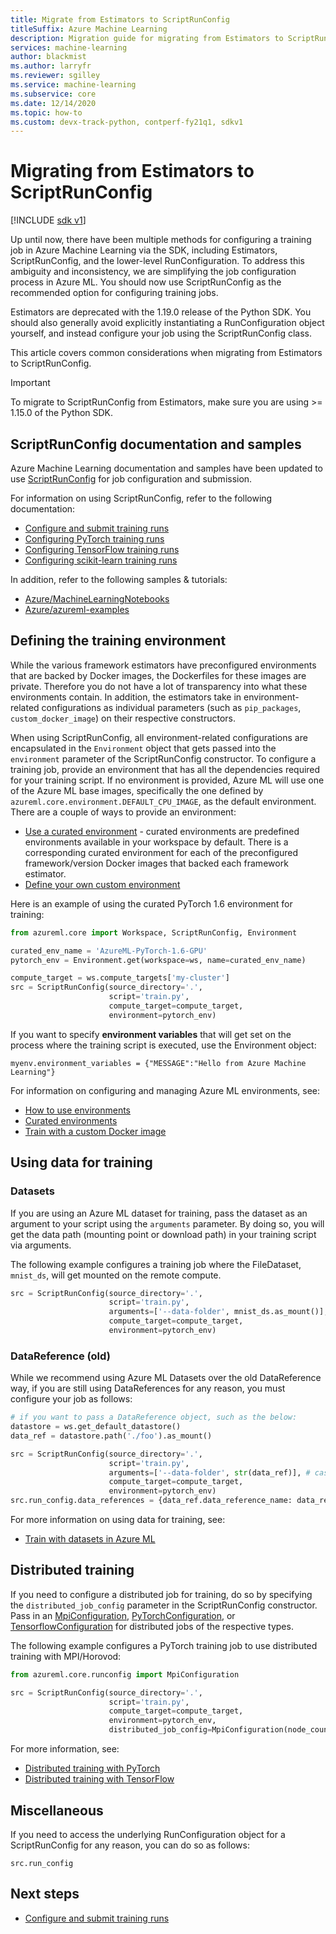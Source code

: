 ```yaml
---
title: Migrate from Estimators to ScriptRunConfig
titleSuffix: Azure Machine Learning
description: Migration guide for migrating from Estimators to ScriptRunConfig for configuring training jobs.
services: machine-learning
author: blackmist
ms.author: larryfr
ms.reviewer: sgilley
ms.service: machine-learning
ms.subservice: core
ms.date: 12/14/2020
ms.topic: how-to
ms.custom: devx-track-python, contperf-fy21q1, sdkv1
---
```


# Migrating from Estimators to ScriptRunConfig

[!INCLUDE [sdk v1](../../includes/machine-learning-sdk-v1.md)]

Up until now, there have been multiple methods for configuring a training job in Azure Machine Learning via the SDK, including Estimators, ScriptRunConfig, and the lower-level RunConfiguration.   To address this ambiguity and inconsistency, we are simplifying the job configuration process in Azure ML.  You should now use ScriptRunConfig as the recommended option for configuring training jobs. 

Estimators are deprecated with the 1.19.0 release of the Python SDK. You should also generally avoid explicitly instantiating a RunConfiguration object yourself, and instead configure your job using the ScriptRunConfig class.

This article covers common considerations when migrating from Estimators to ScriptRunConfig.

> [!IMPORTANT]
> To migrate to ScriptRunConfig from Estimators, make sure you are using >= 1.15.0 of the Python SDK.

## ScriptRunConfig documentation and samples
Azure Machine Learning documentation and samples have been updated to use [ScriptRunConfig](/python/api/azureml-core/azureml.core.script_run_config.scriptrunconfig) for job configuration and submission.

For information on using ScriptRunConfig, refer to the following documentation:
* [Configure and submit training runs](how-to-set-up-training-targets.md)
* [Configuring PyTorch training runs](how-to-train-pytorch.md)
* [Configuring TensorFlow training runs](how-to-train-tensorflow.md)
* [Configuring scikit-learn training runs](how-to-train-scikit-learn.md)

In addition, refer to the following samples & tutorials:
* [Azure/MachineLearningNotebooks](https://github.com/Azure/MachineLearningNotebooks/tree/master/how-to-use-azureml/ml-frameworks)
* [Azure/azureml-examples](https://github.com/Azure/azureml-examples)

## Defining the training environment
While the various framework estimators have preconfigured environments that are backed by Docker images, the Dockerfiles for these images are private.  Therefore you do not have a lot of transparency into what these environments contain. In addition, the estimators take in environment-related configurations as individual parameters (such as `pip_packages`, `custom_docker_image`) on their respective constructors.

When using ScriptRunConfig, all environment-related configurations are encapsulated in the `Environment` object that gets passed into the `environment` parameter of the ScriptRunConfig constructor. To configure a training job,  provide an environment that has all the dependencies required for your training script. If no environment is provided, Azure ML will use one of the Azure ML base images, specifically the one defined by `azureml.core.environment.DEFAULT_CPU_IMAGE`, as the default environment. There are a couple of ways to provide an environment:

* [Use a curated environment](how-to-use-environments.md#use-a-curated-environment) - curated environments are predefined environments available in your workspace by default. There is a corresponding curated environment for each of the preconfigured framework/version Docker images that backed each framework estimator.
* [Define your own custom environment](how-to-use-environments.md)

Here is an example of using the curated PyTorch 1.6 environment for training:

```python
from azureml.core import Workspace, ScriptRunConfig, Environment

curated_env_name = 'AzureML-PyTorch-1.6-GPU'
pytorch_env = Environment.get(workspace=ws, name=curated_env_name)

compute_target = ws.compute_targets['my-cluster']
src = ScriptRunConfig(source_directory='.',
                      script='train.py',
                      compute_target=compute_target,
                      environment=pytorch_env)
```

If you want to specify **environment variables** that will get set on the process where the training script is executed, use the Environment object:
```
myenv.environment_variables = {"MESSAGE":"Hello from Azure Machine Learning"}
```

For information on configuring and managing Azure ML environments, see:
* [How to use environments](how-to-use-environments.md)
* [Curated environments](resource-curated-environments.md)
* [Train with a custom Docker image](how-to-train-with-custom-image.md)

## Using data for training
### Datasets
If you are using an Azure ML dataset for training, pass the dataset as an argument to your script using the `arguments` parameter. By doing so, you will get the data path (mounting point or download path) in your training script via arguments.

The following example configures a training job where the FileDataset, `mnist_ds`, will get mounted on the remote compute.
```python
src = ScriptRunConfig(source_directory='.',
                      script='train.py',
                      arguments=['--data-folder', mnist_ds.as_mount()], # or mnist_ds.as_download() to download
                      compute_target=compute_target,
                      environment=pytorch_env)
```

### DataReference (old)
While we recommend using Azure ML Datasets over the old DataReference way, if you are still using DataReferences for any reason, you must configure your job as follows:
```python
# if you want to pass a DataReference object, such as the below:
datastore = ws.get_default_datastore()
data_ref = datastore.path('./foo').as_mount()

src = ScriptRunConfig(source_directory='.',
                      script='train.py',
                      arguments=['--data-folder', str(data_ref)], # cast the DataReference object to str
                      compute_target=compute_target,
                      environment=pytorch_env)
src.run_config.data_references = {data_ref.data_reference_name: data_ref.to_config()} # set a dict of the DataReference(s) you want to the `data_references` attribute of the ScriptRunConfig's underlying RunConfiguration object.
```

For more information on using data for training, see:
* [Train with datasets in Azure ML](./how-to-train-with-datasets.md)

## Distributed training
If you need to configure a distributed job for training, do so by specifying the `distributed_job_config` parameter in the ScriptRunConfig constructor. Pass in an [MpiConfiguration](/python/api/azureml-core/azureml.core.runconfig.mpiconfiguration), [PyTorchConfiguration](/python/api/azureml-core/azureml.core.runconfig.pytorchconfiguration), or [TensorflowConfiguration](/python/api/azureml-core/azureml.core.runconfig.tensorflowconfiguration) for distributed jobs of the respective types.

The following example configures a PyTorch training job to use distributed training with MPI/Horovod:
```python
from azureml.core.runconfig import MpiConfiguration

src = ScriptRunConfig(source_directory='.',
                      script='train.py',
                      compute_target=compute_target,
                      environment=pytorch_env,
                      distributed_job_config=MpiConfiguration(node_count=2, process_count_per_node=2))
```

For more information, see:
* [Distributed training with PyTorch](how-to-train-pytorch.md#distributed-training)
* [Distributed training with TensorFlow](how-to-train-tensorflow.md#distributed-training)

## Miscellaneous
If you need to access the underlying RunConfiguration object for a ScriptRunConfig for any reason, you can do so as follows:
```
src.run_config
```

## Next steps

* [Configure and submit training runs](how-to-set-up-training-targets.md)